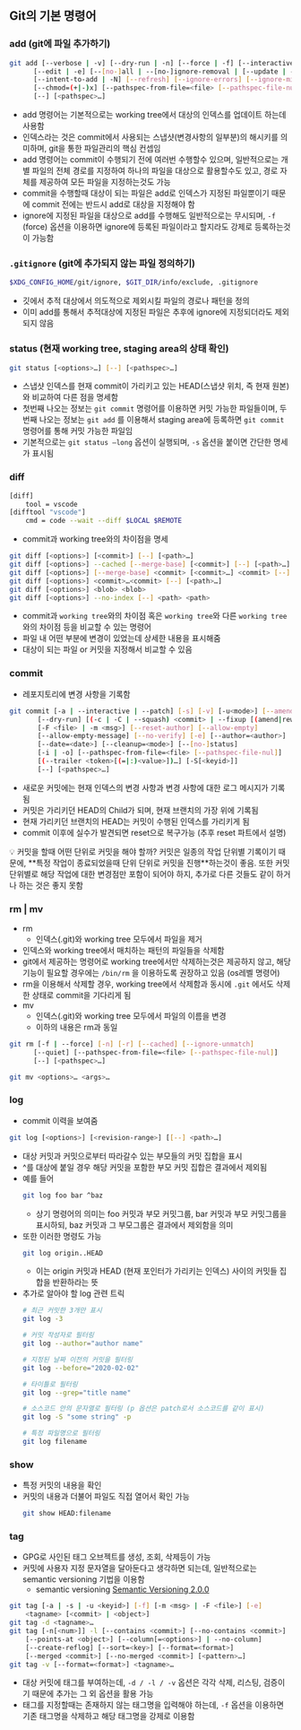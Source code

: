 ## Git의 기본 명령어

### add (git에 파일 추가하기)

```bash
git add [--verbose | -v] [--dry-run | -n] [--force | -f] [--interactive | -i] [--patch | -p]
	  [--edit | -e] [--[no-]all | --[no-]ignore-removal | [--update | -u]] [--sparse]
	  [--intent-to-add | -N] [--refresh] [--ignore-errors] [--ignore-missing] [--renormalize]
	  [--chmod=(+|-)x] [--pathspec-from-file=<file> [--pathspec-file-nul]]
	  [--] [<pathspec>…]
```

- add 명령어는 기본적으로는 working tree에서 대상의 인덱스를 업데이트 하는데 사용함
- 인덱스라는 것은 commit에서 사용되는 스냅샷(변경사항의 일부분)의 해시키를 의미하며, git을 통한 파일관리의 핵심 컨셉임
- add 명령어는 commit이 수행되기 전에 여러번 수행할수 있으며, 일반적으로는 개별 파일의 전체 경로를 지정하여 하나의 파일을 대상으로 활용할수도 있고, 경로 자체를 제공하여 모든 파일을 지정하는것도 가능
- commit을 수행할때 대상이 되는 파일은 add로 인덱스가 지정된 파일뿐이기 때문에 commit 전에는 반드시 add로 대상을 지정해야 함
- ignore에 지정된 파일을 대상으로 add를 수행해도 일반적으로는 무시되며, `-f` (force) 옵션을 이용하면 ignore에 등록된 파일이라고 할지라도 강제로 등록하는것이 가능함

### `.gitignore` (git에 추가되지 않는 파일 정의하기)

```bash
$XDG_CONFIG_HOME/git/ignore, $GIT_DIR/info/exclude, .gitignore
```

- 깃에서 추적 대상에서 의도적으로 제외시킬 파일의 경로나 패턴을 정의
- 이미 add를 통해서 추적대상에 지정된 파일은 추후에 ignore에 지정되더라도 제외되지 않음

### status (현재 working tree, staging area의 상태 확인)

```bash
git status [<options>…] [--] [<pathspec>…]
```

- 스냅샷 인덱스를 현재 commit이 가리키고 있는 HEAD(스냅샷 위치, 즉 현재 원본)와 비교하여 다른 점을 명세함
- 첫번째 나오는 정보는 `git commit` 명령어를 이용하면 커밋 가능한 파일들이며, 두번째 나오는 정보는 `git add` 를 이용해서 staging area에 등록하면 `git commit` 명령어를 통해 커밋 가능한 파일임
- 기본적으로는 `git status —long` 옵션이 실행되며, `-s` 옵션을 붙이면 간단한 명세가 표시됨

### diff

```bash
[diff]
	tool = vscode
[difftool "vscode"]
	cmd = code --wait --diff $LOCAL $REMOTE
```

- commit과 working tree와의 차이점을 명세

```bash
git diff [<options>] [<commit>] [--] [<path>…]
git diff [<options>] --cached [--merge-base] [<commit>] [--] [<path>…]
git diff [<options>] [--merge-base] <commit> [<commit>…] <commit> [--] [<path>…]
git diff [<options>] <commit>…<commit> [--] [<path>…]
git diff [<options>] <blob> <blob>
git diff [<options>] --no-index [--] <path> <path>
```

- commit과 `working tree`와의 차이점 혹은 `working tree`와 다른 `working tree`와의 차이점 등을 비교할 수 있는 명령어
- 파일 내 어떤 부분에 변경이 있었는데 상세한 내용을 표시해줌
- 대상이 되는 파일 or 커밋을 지정해서 비교할 수 있음

### commit

- 레포지토리에 변경 사항을 기록함

```bash
git commit [-a | --interactive | --patch] [-s] [-v] [-u<mode>] [--amend]
	   [--dry-run] [(-c | -C | --squash) <commit> | --fixup [(amend|reword):]<commit>)]
	   [-F <file> | -m <msg>] [--reset-author] [--allow-empty]
	   [--allow-empty-message] [--no-verify] [-e] [--author=<author>]
	   [--date=<date>] [--cleanup=<mode>] [--[no-]status]
	   [-i | -o] [--pathspec-from-file=<file> [--pathspec-file-nul]]
	   [(--trailer <token>[(=|:)<value>])…] [-S[<keyid>]]
	   [--] [<pathspec>…]
```

- 새로운 커밋에는 현재 인덱스의 변경 사항과 변경 사항에 대한 로그 메시지가 기록됨
- 커밋은 가리키던 HEAD의 Child가 되며, 현재 브랜치의 가장 위에 기록됨
- 현재 가리키던 브랜치의 HEAD는 커밋이 수행된 인덱스를 가리키게 됨
- commit 이후에 실수가 발견되면 reset으로 복구가능 (추후 reset 파트에서 설명)

<aside>
💡 커밋을 할때 어떤 단위로 커밋을 해야 할까? 커밋은 일종의 작업 단위별 기록이기 때문에, **특정 작업이 종료되었을때 단위 단위로 커밋을 진행**하는것이 좋음. 또한 커밋 단위별로 해당 작업에 대한 변경점만 포함이 되어야 하지, 추가로 다른 것들도 같이 하거나 하는 것은 좋지 못함

</aside>

### rm | mv

- rm
  - 인덱스(.git)와 working tree 모두에서 파일을 제거
- 인덱스와 working tree에서 매치하는 패턴의 파일들을 삭제함
- git에서 제공하는 명령어로 working tree에서만 삭제하는것은 제공하지 않고, 해당 기능이 필요할 경우에는 `/bin/rm` 을 이용하도록 권장하고 있음 (os레벨 명령어)
- rm을 이용해서 삭제할 경우, working tree에서 삭제함과 동시에 `.git` 에서도 삭제한 상태로 commit을 기다리게 됨
- mv
  - 인덱스(.git)와 working tree 모두에서 파일의 이름을 변경
  - 이하의 내용은 rm과 동일

```bash
git rm [-f | --force] [-n] [-r] [--cached] [--ignore-unmatch]
	  [--quiet] [--pathspec-from-file=<file> [--pathspec-file-nul]]
	  [--] [<pathspec>…]

git mv <options>… <args>…
```

### log

- commit 이력을 보여줌

```bash
git log [<options>] [<revision-range>] [[--] <path>…]
```

- 대상 커밋과 커밋으로부터 따라갈수 있는 부모들의 커밋 집합을 표시
- ^를 대상에 붙일 경우 해당 커밋을 포함한 부모 커밋 집합은 결과에서 제외됨
- 예를 들어
  ```bash
  git log foo bar ^baz
  ```
  - 상기 명령어의 의미는 foo 커밋과 부모 커밋그룹, bar 커밋과 부모 커밋그룹을 표시하되, baz 커밋과 그 부모그룹은 결과에서 제외함을 의미
- 또한 이러한 명령도 가능
  ```bash
  git log origin..HEAD
  ```
  - 이는 origin 커밋과 HEAD (현재 포인터가 가리키는 인덱스) 사이의 커밋들 집합을 반환하라는 뜻
- 추가로 알아야 할 log 관련 트릭
  ```bash
  # 최근 커밋한 3개만 표시
  git log -3

  # 커밋 작성자로 필터링
  git log --author="author name"

  # 지정된 날짜 이전의 커밋을 필터링
  git log --before="2020-02-02"

  # 타이틀로 필터링
  git log --grep="title name"

  # 소스코드 안의 문자열로 필터링 (p 옵션은 patch로서 소스코드를 같이 표시)
  git log -S "some string" -p

  # 특정 파일명으로 필터링
  git log filename
  ```

### show

- 특정 커밋의 내용을 확인
- 커밋의 내용과 더불어 파일도 직접 열어서 확인 가능
  ```bash
  git show HEAD:filename
  ```

### tag

- GPG로 사인된 태그 오브젝트를 생성, 조회, 삭제등이 가능
- 커밋에 사용자 지정 문자열을 달아둔다고 생각하면 되는데, 일반적으로는 semantic versioning 기법을 이용함
  - semantic versioning
    [Semantic Versioning 2.0.0](https://semver.org/)

```bash
git tag [-a | -s | -u <keyid>] [-f] [-m <msg> | -F <file>] [-e]
	<tagname> [<commit> | <object>]
git tag -d <tagname>…
git tag [-n[<num>]] -l [--contains <commit>] [--no-contains <commit>]
	[--points-at <object>] [--column[=<options>] | --no-column]
	[--create-reflog] [--sort=<key>] [--format=<format>]
	[--merged <commit>] [--no-merged <commit>] [<pattern>…]
git tag -v [--format=<format>] <tagname>…
```

- 대상 커밋에 태그를 부여하는데, `-d / -l / -v` 옵션은 각각 삭제, 리스팅, 검증이기 때문에 추가는 그 외 옵션을 활용 가능
- 태그를 지정할때는 존재하지 않는 태그명을 입력해야 하는데, `-f` 옵션을 이용하면 기존 태그명을 삭제하고 해당 태그명을 강제로 이용함
